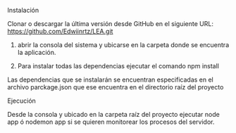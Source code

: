Instalación

Clonar o descargar la última versión desde GitHub en el siguiente URL: https://github.com/Edwiinrtz/LEA.git

1. abrir la consola del sistema y ubicarse en la carpeta donde se encuentra la aplicación.

2. Para instalar todas las dependencias ejecutar el comando 
npm install

Las dependencias que se instalarán se encuentran especificadas en el archivo parckage.json que ese encuentra en el directorio raíz del proyecto

Ejecución

Desde la consola y ubicado en la carpeta raíz del proyecto ejecutar node app ó nodemon app si se quieren monitorear los procesos del servidor.
